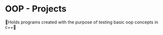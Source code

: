 # OOP - Projects
:school:Holds programs created with the purpose of testing basic oop concepts in c++:school:
